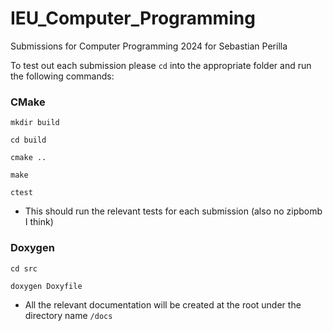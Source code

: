 # IEU_Computer_Programming

Submissions for Computer Programming 2024 for Sebastian Perilla

To test out each submission please `cd` into the appropriate folder and run the following commands:

### CMake

```
mkdir build

cd build

cmake ..

make

ctest
```

- This should run the relevant tests for each submission (also no zipbomb I think)


### Doxygen

```
cd src

doxygen Doxyfile
```

- All the relevant documentation will be created at the root under the directory name `/docs`
